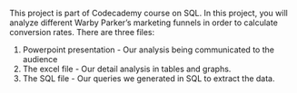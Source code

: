 This project is part of Codecademy course on SQL. 
In this project, you will analyze different Warby Parker’s marketing funnels in order to calculate conversion rates.
There are three files:
  1) Powerpoint presentation - Our analysis being communicated to the audience
  2) The excel file - Our detail analysis in tables and graphs.
  3) The SQL file - Our queries we generated in SQL to extract the data.
